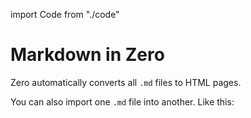 import Code from "./code"

# Markdown in Zero

Zero automatically converts all `.md` files to HTML pages.

You can also import one `.md` file into another. Like this:

<Code />
